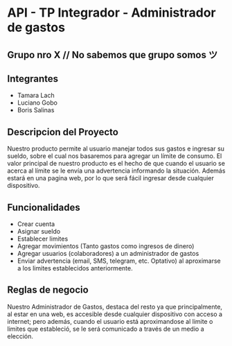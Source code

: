 # API - TP Integrador - Administrador de gastos

## Grupo nro X // No sabemos que grupo somos ツ

## Integrantes

- Tamara Lach
- Luciano Gobo
- Boris Salinas

## Descripcion del Proyecto

Nuestro producto permite al usuario manejar todos sus gastos e ingresar su sueldo, sobre el cual nos basaremos para agregar un límite de consumo. 
El valor principal de nuestro producto es el hecho de que cuando el usuario se acerca al límite se le envía una advertencia informando la situación. Además estará en una pagina web, por lo que será fácil ingresar desde cualquier dispositivo.

## Funcionalidades

- Crear cuenta
- Asignar sueldo 
- Establecer limites
- Agregar movimientos (Tanto gastos como ingresos de dinero)
- Agregar usuarios (colaboradores) a un administrador de gastos
- Enviar advertencia (email, SMS, telegram, etc. Optativo) al aproximarse a los limites establecidos anteriormente.

## Reglas de negocio

Nuestro Administrador de Gastos, destaca del resto ya que principalmente, al estar en una web, es accesible desde cualquier dispositivo con acceso a internet; pero además, cuando el usuario está aproximandose al limite o limites que estableció, se le será comunicado a través de un medio a elección.

